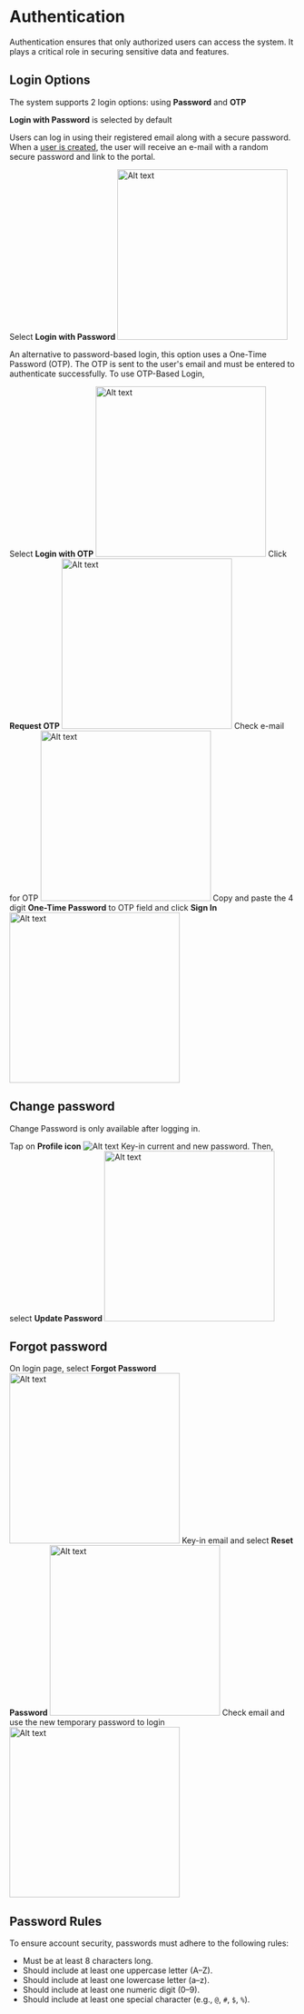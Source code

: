 # Authentication

Authentication ensures that only authorized users can access the system. It plays a critical role in securing sensitive
data and features.

## Login Options

The system supports 2 login options: using <b>Password</b> and <b>OTP</b>

<note>
<b>Login with Password</b> is selected by default
</note>

<tabs>
<tab title="Login with Password" id="tab-password-login-id">
<procedure title="Login with Password" id="password-login-id">
   <p>
Users can log in using their registered email along with a secure password. When a <a href="User-Management.md">user
is created</a>, the user will receive an e-mail with a random secure password and link to the portal.</p>
   <step>Select <b>Login with Password</b></step>
   <img src="password-based-login.png" alt="Alt text" width="300" thumbnail="true"/>
</procedure>
</tab>


<tab title="Login with OTP" id="tab-otp-login-id">
<procedure title="Login with OTP" id="otp-login-id">
   <p>
   An alternative to password-based login, this option uses a One-Time Password (OTP). The OTP is sent to the user's
   email and must be entered to authenticate successfully. To use OTP-Based Login, </p>
   <step>Select <b>Login with OTP</b></step>
   <img src="otp-based-login.png" alt="Alt text" width="300" thumbnail="true"/>
   <step>Click <b>Request OTP</b></step>
   <img src="otp-based-login-request-otp.png" alt="Alt text" width="300" thumbnail="true"/>
   <step>Check e-mail for OTP</step>
   <img src="otp-based-login-email.png" alt="Alt text" width="300" thumbnail="true"/>
   <step>Copy and paste the 4 digit <b>One-Time Password</b> to OTP field and click <b>Sign In</b></step>
   <img src="otp-based-login-otp.png" alt="Alt text" width="300" thumbnail="true"/>
</procedure>
</tab>
</tabs>

## Change password
<note>
<p>Change Password is only available after logging in.</p>
</note>
<procedure title="" id="change-password-id">
   <step>Tap on <b>Profile icon</b></step> 
   <img src="auth_change_password.png" alt="Alt text" thumbnail="true"/>
    <step>Key-in current and new password. Then, select <b>Update Password</b></step>
   <img src="auth_change_password_details.png" alt="Alt text" width="300" thumbnail="true"/>
</procedure>

## Forgot password

<procedure title="" id="forgot-password-id">
   <step>On login page, select <b>Forgot Password</b></step> 
   <img src="auth_forgot_password.png" alt="Alt text" width="300" thumbnail="true"/>
   <step>Key-in email and select <b>Reset Password</b></step> 
   <img src="auth_forgot_password_.png" alt="Alt text" width="300" thumbnail="true"/>
   <step>Check email and use the new temporary password to login</step> 
   <img src="auth_forgot_password_2.png" alt="Alt text" width="300" thumbnail="true"/>
</procedure>

## Password Rules

To ensure account security, passwords must adhere to the following rules:

- Must be at least 8 characters long.
- Should include at least one uppercase letter (A–Z).
- Should include at least one lowercase letter (a–z).
- Should include at least one numeric digit (0–9).
- Should include at least one special character (e.g., `@`, `#`, `$`, `%`).